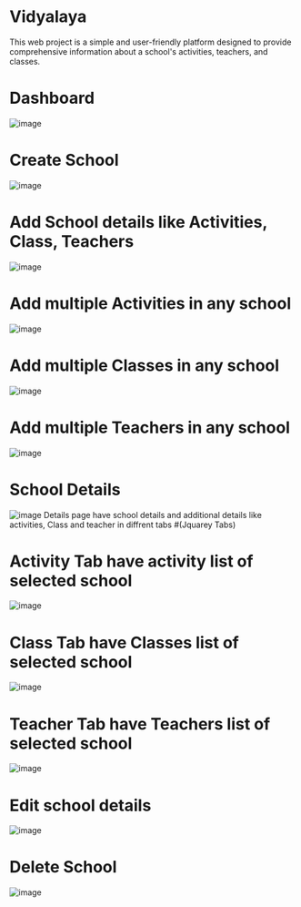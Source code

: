 
# Vidyalaya
This web project is a simple and user-friendly platform designed to provide comprehensive information about a school's activities, teachers, and classes.
# Dashboard
![image](https://github.com/Patolbabu131/Vidyalaya/assets/97328289/c5ddc476-6694-45a9-89dc-c4c99d1f46e4)

# Create School
![image](https://github.com/Patolbabu131/Vidyalaya/assets/97328289/80d1be7a-153d-4b1e-9691-e394a4e7381e)

# Add School details like Activities, Class, Teachers
![image](https://github.com/Patolbabu131/Vidyalaya/assets/97328289/02bf6077-9aed-492a-9dab-2af70812215c)

# Add multiple Activities in any school 
![image](https://github.com/Patolbabu131/Vidyalaya/assets/97328289/fe7105cb-939c-4523-91aa-7e29636a7581)
# Add multiple Classes in any school 
![image](https://github.com/Patolbabu131/Vidyalaya/assets/97328289/bd805df3-1952-4a9f-824c-4f47fe3c92ad)

# Add multiple Teachers in any school 
![image](https://github.com/Patolbabu131/Vidyalaya/assets/97328289/aab2b2ef-ad3b-4a4d-a014-7d0f18cd5250)
# School Details
![image](https://github.com/Patolbabu131/Vidyalaya/assets/97328289/0742d003-a56f-412b-8080-6300c86cc805)
Details page have school details and additional details like activities, Class and teacher in diffrent tabs 
#(Jquarey Tabs)
# Activity  Tab have activity list of selected school
![image](https://github.com/Patolbabu131/Vidyalaya/assets/97328289/ef5ece0b-d347-4861-be9b-515569d05cea)

# Class Tab have Classes list of selected school
![image](https://github.com/Patolbabu131/Vidyalaya/assets/97328289/cf0f4fd2-febd-488f-851d-415bffbc3c09)


# Teacher Tab have Teachers list of selected school

![image](https://github.com/Patolbabu131/Vidyalaya/assets/97328289/28cc185c-c6a1-4244-8f10-84e8fb9d878f)

# Edit school details
![image](https://github.com/Patolbabu131/Vidyalaya/assets/97328289/5c39c125-6b3b-4450-939c-4e33369c0847)
# Delete School
![image](https://github.com/Patolbabu131/Vidyalaya/assets/97328289/4a41c64b-7816-48c1-8dfe-07c81d8c799b)
